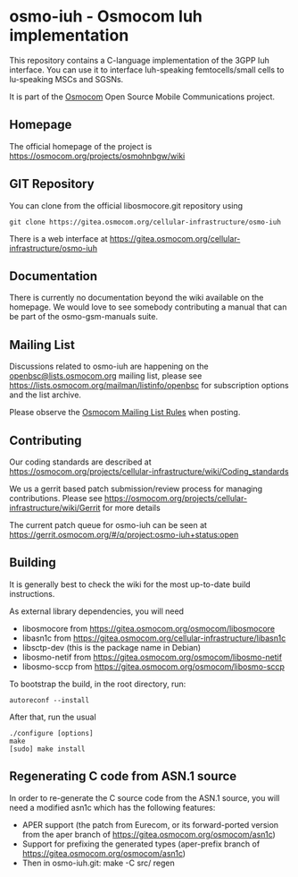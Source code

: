 osmo-iuh - Osmocom Iuh implementation
================================================

This repository contains a C-language implementation of the 3GPP Iuh
interface.  You can use it to interface Iuh-speaking femtocells/small cells to
Iu-speaking MSCs and SGSNs.

It is part of the [Osmocom](https://osmocom.org/) Open Source Mobile
Communications project.

Homepage
--------

The official homepage of the project is
https://osmocom.org/projects/osmohnbgw/wiki

GIT Repository
--------------

You can clone from the official libosmocore.git repository using

	git clone https://gitea.osmocom.org/cellular-infrastructure/osmo-iuh

There is a web interface at <https://gitea.osmocom.org/cellular-infrastructure/osmo-iuh>

Documentation
-------------

There is currently no documentation beyond the wiki available on the
homepage.  We would love to see somebody contributing a manual that can
be part of the osmo-gsm-manuals suite.

Mailing List
------------

Discussions related to osmo-iuh are happening on the
openbsc@lists.osmocom.org mailing list, please see
https://lists.osmocom.org/mailman/listinfo/openbsc for subscription
options and the list archive.

Please observe the [Osmocom Mailing List
Rules](https://osmocom.org/projects/cellular-infrastructure/wiki/Mailing_List_Rules)
when posting.

Contributing
------------

Our coding standards are described at
https://osmocom.org/projects/cellular-infrastructure/wiki/Coding_standards

We us a gerrit based patch submission/review process for managing
contributions.  Please see
https://osmocom.org/projects/cellular-infrastructure/wiki/Gerrit for
more details

The current patch queue for osmo-iuh can be seen at
https://gerrit.osmocom.org/#/q/project:osmo-iuh+status:open


Building
--------

It is generally best to check the wiki for the most up-to-date build
instructions.

As external library dependencies, you will need
* libosmocore from https://gitea.osmocom.org/osmocom/libosmocore
* libasn1c from https://gitea.osmocom.org/cellular-infrastructure/libasn1c
* libsctp-dev (this is the package name in Debian)
* libosmo-netif from https://gitea.osmocom.org/osmocom/libosmo-netif
* libosmo-sccp from https://gitea.osmocom.org/osmocom/libosmo-sccp

To bootstrap the build, in the root directory, run:

    autoreconf --install

After that, run the usual

    ./configure [options]
    make
    [sudo] make install

Regenerating C code from ASN.1 source
-------------------------------------

In order to re-generate the C source code from the ASN.1 source,
you will need a modified asn1c which has the following features:
* APER support (the patch from Eurecom, or its forward-ported version
  from the aper branch of https://gitea.osmocom.org/osmocom/asn1c)
* Support for prefixing the generated types (aper-prefix branch of
  https://gitea.osmocom.org/osmocom/asn1c)
* Then in osmo-iuh.git: make -C src/ regen
